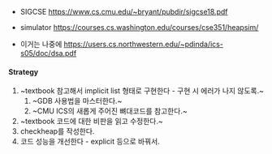 - SIGCSE https://www.cs.cmu.edu/~bryant/pubdir/sigcse18.pdf
- simulator https://courses.cs.washington.edu/courses/cse351/heapsim/


- 이거는 나중에 https://users.cs.northwestern.edu/~pdinda/ics-s05/doc/dsa.pdf 

#### Strategy
1. ~textbook 참고해서 implicit list 형태로 구현한다 - 구현 시 에러가 나지 않도록.~
   1. ~GDB 사용법을 마스터한다.~
   2. ~CMU ICS의 새롭게 주어진 뼈대코드를 참고한다.~
2. ~textbook 코드에 대한 비판을 읽고 수정한다.~
3. checkheap를 작성한다.
4. 코드 성능을 개선한다 - explicit 등으로 바꿔서.